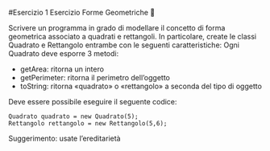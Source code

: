 #Esercizio 1
Esercizio Forme Geometriche 🛴

Scrivere un programma in grado di modellare il concetto di forma geometrica
associato a quadrati e rettangoli. In particolare, create le classi
Quadrato e Rettangolo entrambe con le seguenti caratteristiche:
Ogni Quadrato deve esporre 3 metodi:
- getArea: ritorna un intero
- getPerimeter: ritorna il perimetro dell’oggetto
- toString: ritorna «quadrato» o «rettangolo» a seconda del tipo di oggetto

Deve essere possibile eseguire il seguente codice:

```
Quadrato quadrato = new Quadrato(5);
Rettangolo rettangolo = new Rettangolo(5,6);
```

Suggerimento: usate l’ereditarietà
